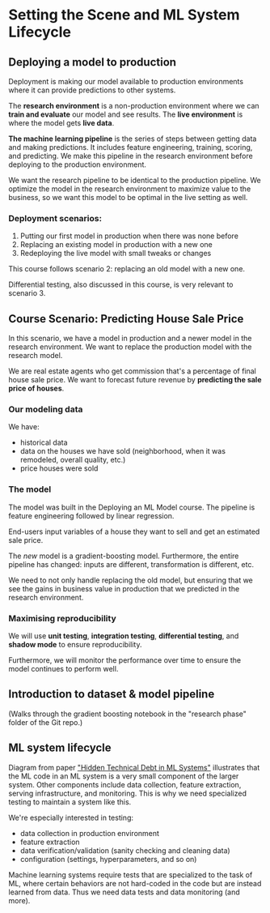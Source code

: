 # Setting the Scene and ML System Lifecycle

## Deploying a model to production

Deployment is making our model available to production environments where it can provide predictions to other systems.

The **research environment** is a non-production environment where we can **train and evaluate** our model and see results. The **live environment** is where the model gets **live data**.

**The machine learning pipeline** is the series of steps between getting data and making predictions. It includes feature engineering, training, scoring, and predicting. We make this pipeline in the research environment before deploying to the production environment.

We want the research pipeline to be identical to the production pipeline. We optimize the model in the research environment to maximize value to the business, so we want this model to be optimal in the live setting as well.

### Deployment scenarios:

1. Putting our first model in production when there was none before
2. Replacing an existing model in production with a new one
3. Redeploying the live model with small tweaks or changes

This course follows scenario 2: replacing an old model with a new one.

Differential testing, also discussed in this course, is very relevant to scenario 3.

## Course Scenario: Predicting House Sale Price

In this scenario, we have a model in production and a newer model in the research environment. We want to replace the production model with the research model.

We are real estate agents who get commission that's a percentage of final house sale price. We want to forecast future revenue by **predicting the sale price of houses**.

### Our modeling data

We have:

- historical data
- data on the houses we have sold (neighborhood, when it was remodeled, overall quality, etc.)
- price houses were sold

### The model

The model was built in the Deploying an ML Model course. The pipeline is feature engineering followed by linear regression.

End-users input variables of a house they want to sell and get an estimated sale price.

The *new* model is a gradient-boosting model. Furthermore, the entire pipeline has changed: inputs are different, transformation is different, etc.

We need to not only handle replacing the old model, but ensuring that we see the gains in business value in production that we predicted in the research environment.

### Maximising reproducibility

We will use **unit testing**, **integration testing**, **differential testing**, and **shadow mode** to ensure reproducibility.

Furthermore, we will monitor the performance over time to ensure the model continues to perform well.

## Introduction to dataset & model pipeline

(Walks through the gradient boosting notebook in the "research phase" folder of the Git repo.)

## ML system lifecycle

Diagram from paper ["Hidden Technical Debt in ML Systems"](https://papers.nips.cc/paper/5656-hidden-technical-debt-in-machine-learning-systems.pdf) illustrates that the ML code in an ML system is a very small component of the larger system. Other components include data collection, feature extraction, serving infrastructure, and monitoring. This is why we need specialized testing to maintain a system like this.

We're especially interested in testing:

- data collection in production environment
- feature extraction
- data verification/validation (sanity checking and cleaning data)
- configuration (settings, hyperparameters, and so on)

Machine learning systems require tests that are specialized to the task of ML, where certain behaviors are not hard-coded in the code but are instead learned from data. Thus we need data tests and data monitoring (and more).

